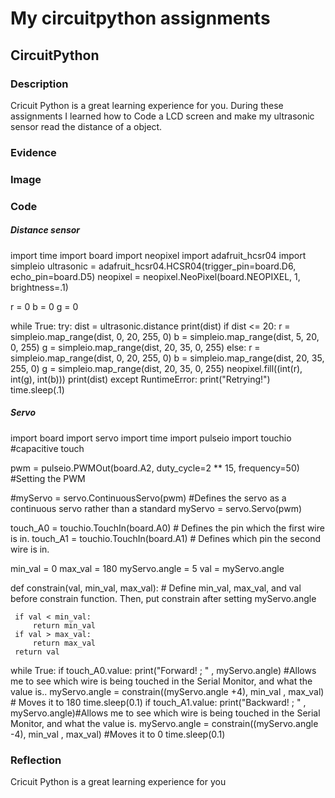 # My circuitpython assignments
## CircuitPython

 ### Description
 Cricuit Python is a great learning experience for you. During these assignments I learned how to Code a LCD screen and make my ultrasonic sensor read the distance of a object.
 ### Evidence

 ### Image

 ### Code
 ##### Distance sensor
 import time
 import board
 import neopixel
 import adafruit_hcsr04
 import simpleio
 ultrasonic = adafruit_hcsr04.HCSR04(trigger_pin=board.D6, echo_pin=board.D5)
 neopixel = neopixel.NeoPixel(board.NEOPIXEL, 1, brightness=.1)

 r = 0
 b = 0
 g = 0

 while True:
     try:
         dist = ultrasonic.distance
         print(dist)
         if dist <= 20:
             r = simpleio.map_range(dist, 0, 20, 255, 0)
             b = simpleio.map_range(dist, 5, 20, 0, 255)
             g = simpleio.map_range(dist, 20, 35, 0, 255)
         else:
             r = simpleio.map_range(dist, 0, 20, 255, 0)
             b = simpleio.map_range(dist, 20, 35, 255, 0)
             g = simpleio.map_range(dist, 20, 35, 0, 255)
         neopixel.fill((int(r), int(g), int(b)))
         print(dist)
     except RuntimeError:
         print("Retrying!")
     time.sleep(.1)
 ##### Servo
 import board
 import servo
 import time
 import pulseio
 import touchio #capacitive touch

 pwm = pulseio.PWMOut(board.A2, duty_cycle=2 ** 15, frequency=50) #Setting the PWM

 #myServo = servo.ContinuousServo(pwm) #Defines the servo as a continuous servo rather than a standard
 myServo = servo.Servo(pwm)

 touch_A0 = touchio.TouchIn(board.A0)  # Defines the pin which the first wire is in.
 touch_A1 = touchio.TouchIn(board.A1)  # Defines which pin the second wire is in.

 min_val = 0
 max_val = 180
 myServo.angle = 5
 val = myServo.angle


 def constrain(val, min_val, max_val):   # Define min_val, max_val, and val before constrain function. Then, put constrain after setting myServo.angle

     if val < min_val:
         return min_val
     if val > max_val:
         return max_val
     return val

 while True:
     if touch_A0.value:
         print("Forward! ; " , myServo.angle) #Allows me to see which wire is being touched in the Serial Monitor, and what the value is..
         myServo.angle = constrain((myServo.angle +4), min_val , max_val) # Moves it to 180
         time.sleep(0.1)
     if touch_A1.value:
         print("Backward! ; " , myServo.angle)#Allows me to see which wire is being touched in the Serial Monitor, and what the value is.
         myServo.angle = constrain((myServo.angle -4), min_val , max_val) #Moves it to 0
         time.sleep(0.1)     
 ### Reflection
 Cricuit Python is a great learning experience for you
